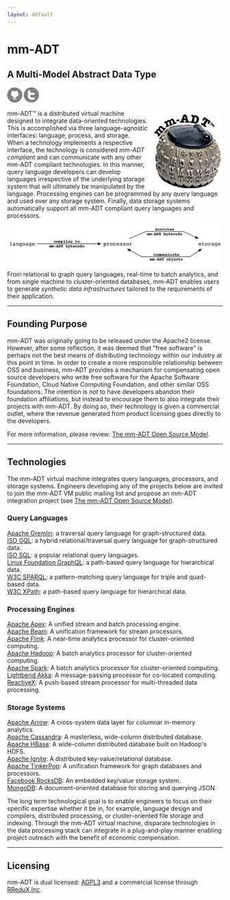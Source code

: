 ```yaml
---
layout: default
---
```


# mm-ADT
## A Multi-Model Abstract Data Type

<a href="https://github.com/mm-adt"><img src="assets/images/github-icon.png" alt="GitHub" width="35" /></a>
<a href="http://twitter.com/_mmadt"><img src="assets/images/twitter-icon.png" alt="Twitter" width="35" /></a>

<img src="assets/images/mm-adt-logo.png" alt="mm-ADT" width="175" style="float:right;"/> mm-ADT&#8482; is a distributed virtual machine designed to integrate data-oriented technologies. This is accomplished via three language-agnostic interfaces: language, process, and storage. When a technology implements a respective interface, the technology is considered _mm-ADT compliant_ and can communicate with any other mm-ADT compliant technologies. In this manner, query language developers can develop languages irrespective of the underlying storage system that will ultimately be manipulated by the language. Processing engines can be programmed by any query language and used over any storage system. Finally, data storage systems automatically support all mm-ADT compliant query languages and processors.

<img src="assets/images/lang-proc-store.png" alt="mm-ADT Components" width="600" />

From relational to graph query languages, real-time to batch analytics, and from single machine to cluster-oriented databases, mm-ADT enables users to generate _synthetic data infrastructures_ tailored to the requirements of their application.

---

## Founding Purpose

mm-ADT was originally going to be released under the Apache2 license. However, after some reflection, it was deemed that "free software" is perhaps not the best means of distributing technology within our industry at this point in time. In order to create a more responsible relationship between OSS and business, mm-ADT provides a mechanism for compensating open source developers who write free software for the Apache Software Foundation, Cloud Native Computing Foundation, and other similar OSS foundations. The intention is _not_ to have developers abandon their foundation affiliations, but instead to encourage them to also integrate their projects with mm-ADT. By doing so, their technology is given a commercial outlet, where the revenue generated from product licensing goes directly to the developers.

For more information, please review: <a href="model.html">The mm-ADT Open Source Model</a>.

---

## Technologies

The mm-ADT virtual machine integrates query languages, processors, and storage systems. Engineers developing any of the projects below are invited to join the mm-ADT VM public mailing list and propose an mm-ADT integration project (see <a href="model.html">The mm-ADT Open Source Model</a>).

### Query Languages

[Apache Gremlin](http://tinkerpop.apache.org/gremlin.html): a traversal query language for graph-structured data.  
[ISO GQL](http://www.gqlstandards.org/): a hybrid relational/traversal query language for graph-structured data.  
[ISO SQL](https://en.wikipedia.org/wiki/SQL): a popular relational query languages.  
[Linux Foundation GraphQL](http://graphql.org/): a path-based query language for hierarchical data.  
[W3C SPARQL](http://www.w3.org/TR/sparql11-query/): a pattern-matching query language for triple and quad-based data.  
[W3C XPath](https://www.w3.org/TR/xpath/all/): a path-based query language for hierarchical data.

### Processing Engines

[Apache Apex](http://apex.apache.org): A unified stream and batch processing engine.  
[Apache Beam](http://beam.apache.org): A unification framework for stream processors.  
[Apache Flink](http://flink.apache.org): A near-time analytics processor for cluster-oriented computing.  
[Apache Hadoop](http://hadoop.apache.org): A batch analytics processor for cluster-oriented computing.  
[Apache Spark](http://spark.apache.org): A batch analytics processor for cluster-oriented computing.  
[Lightbend Akka](http://akka.io): A message-passing processor for co-located computing.  
[ReactiveX](http://reactivex.io/): A push-based stream processor for multi-threaded data processing.

### Storage Systems

[Apache Arrow](http://arrow.apache.org): A cross-system data layer for columnar in-memory analytics.  
[Apache Cassandra](http://cassandra.apache.org): A masterless, wide-column distributed database.  
[Apache HBase](http://hbase.apache.org): A wide-column distributed database built on Hadoop's HDFS.  
[Apache Ignite](http://ignite.apache.org): A distributed key-value/relational database.  
[Apache TinkerPop](http://tinkerpop.apache.org): A unification framework for graph databases and processors.  
[Facebook RocksDB](https://rocksdb.org/): An embedded key/value storage system.  
[MongoDB](https://www.mongodb.com/): A document-oriented database for storing and querying JSON.

The long term technological goal is to enable engineers to focus on their specific expertise whether it be in, for example, language design and compilers, distributed processing, or cluster-oriented file storage and indexing. Through the mm-ADT virtual machine, disparate technologies in the data processing stack can integrate in a plug-and-play manner enabling project outreach with the benefit of economic compensation.

---

## Licensing

mm-ADT is dual licensed: [AGPL3](https://www.gnu.org/licenses/agpl-3.0.txt) and a commercial license through [RReduX,Inc](http://rredux.com). 
